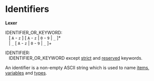 # Identifiers

<div style="background-color: rgba(255, 255, 255, 0.15);">
<strong>Lexer</strong>

IDENTIFIER_OR_KEYWORD: <br/>
 &nbsp;&nbsp; [ `A` - `z` ] [ `A` - `z` | `0` - `9` | `_` ]* <br/>
 &nbsp;&nbsp; | `_` [ `A` - `z` | `0` - `9` | `_` ]+

IDENTIFIER: <br/>
 &nbsp;&nbsp; IDENTIFIER_OR_KEYWORD except [strict](keywords.md#strict-keywords) and [reserved](keywords.md#reserved-keywords) keywords.
</div>

An identifier is a non-empty ASCII string which is used to name [items](../items/items.md), [variables](../statements_and_expressions/statements.md#`let`-statements) and [types](../types.md).
